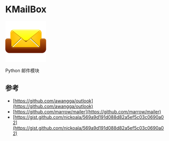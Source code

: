 KMailBox
========

![mailbox](imgs/mailbox-icon.png)

Python 邮件模块


## 参考

- [https://github.com/awangga/outlook](https://github.com/awangga/outlook)
- [https://github.com/marrow/mailer](https://github.com/marrow/mailer)
- [https://gist.github.com/nickoala/569a9d191d088d82a5ef5c03c0690a02](https://gist.github.com/nickoala/569a9d191d088d82a5ef5c03c0690a02)
